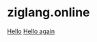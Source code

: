 # ziglang.online


[Hello](https://github.com/lavren1974/ziglang.online/tree/main/examples/hello)
[Hello again](https://github.com/lavren1974/ziglang.online/tree/main/examples/hello_again)
